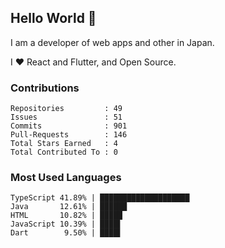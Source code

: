 ## Hello World 👋

I am a developer of web apps and other in Japan.

I ❤️ React and Flutter, and Open Source.

### Contributions

    Repositories         : 49
    Issues               : 51
    Commits              : 901
    Pull-Requests        : 146
    Total Stars Earned   : 4
    Total Contributed To : 0

### Most Used Languages

    TypeScript 41.89% | ████████████████████
    Java       12.61% | ██████
    HTML       10.82% | █████
    JavaScript 10.39% | ████▌
    Dart        9.50% | ████▌
